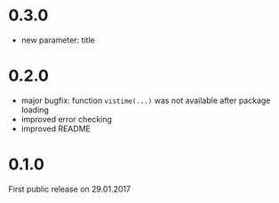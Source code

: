 # 0.3.0

- new parameter: title

# 0.2.0

- major bugfix: function `vistime(...)` was not available after package loading
- improved error checking
- improved README

# 0.1.0

First public release on 29.01.2017

